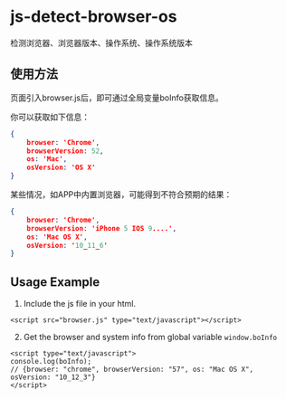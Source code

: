 # js-detect-browser-os
检测浏览器、浏览器版本、操作系统、操作系统版本


## 使用方法
页面引入browser.js后，即可通过全局变量boInfo获取信息。

你可以获取如下信息：
```json
{
	browser: 'Chrome',
	browserVersion: 52,
	os: 'Mac',
	osVersion: 'OS X'
}
```

某些情况，如APP中内置浏览器，可能得到不符合预期的结果：
```json
{
	browser: 'Chrome',
	browserVersion: 'iPhone 5 IOS 9....',
	os: 'Mac OS X',
	osVersion: '10_11_6'
}
```

## Usage Example

1. Include the js file in your html.
```
<script src="browser.js" type="text/javascript"></script>
```

2. Get the browser and system info from global variable `window.boInfo`
```
<script type="text/javascript">
console.log(boInfo);
// {browser: "chrome", browserVersion: "57", os: "Mac OS X", osVersion: "10_12_3"}
</script>
```